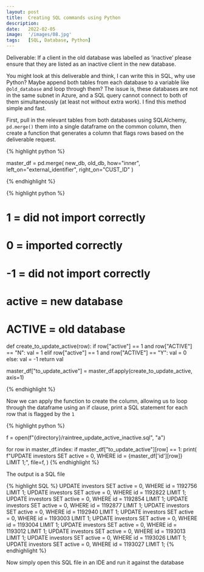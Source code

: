 ```yaml
---
layout: post
title:  Creating SQL commands using Python
description:
date:   2022-02-05
image:  '/images/08.jpg'
tags:   [SQL, Database, Python]
---
```


Deliverable:  If a client in the old database was labelled as ‘inactive’ please ensure that they are listed as an inactive client in the new database.

You might look at this deliverable and think, I can write this in SQL, why use Python? Maybe append both tables from each database to a variable like `@old_database` and loop through them? The issue is, these databases are not in the same subnet in Azure, and a SQL query cannot connect to both of them simultaneously (at least not without extra work). I find this method simple and fast.

First, pull in the relevant tables from both databases using SQLAlchemy, `pd.merge()` them into a single dataframe on the common column, then create a function that generates a column that flags rows based on the deliverable request.

{% highlight python %}

master_df = pd.merge(
new_db,
old_db,
how="inner",
left_on="external_identifier",
right_on="CUST_ID"
)

{% endhighlight %}

{% highlight python %}

# 1 = did not import correctly
# 0 = imported correctly
# -1 = did not import correctly


# active = new database
# ACTIVE = old database


def create_to_update_active(row):
if row["active"] == 1 and row["ACTIVE"] == "N":
val = 1
elif row["active"] == 1 and row["ACTIVE"] == "Y":
val = 0
else:
val = -1
return val

master_df["to_update_active"] = master_df.apply(create_to_update_active, axis=1)

{% endhighlight %}

Now we can apply the function to create the column, allowing us to loop through the dataframe using an if clause, print a SQL statement for each row that is flagged by the `1`

{% highlight python %}

f = open(f"{directory}/raintree_update_active_inactive.sql", "a")

for row in master_df.index:
if master_df["to_update_active"][row] == 1:
print(
f"UPDATE investors SET active = 0, WHERE id = {master_df['id'][row]} LIMIT 1;",
file=f,
)
{% endhighlight %}

The output is a SQL file

{% highlight SQL %}
UPDATE investors SET active = 0, WHERE id = 1192756 LIMIT 1;
UPDATE investors SET active = 0, WHERE id = 1192822 LIMIT 1;
UPDATE investors SET active = 0, WHERE id = 1192854 LIMIT 1;
UPDATE investors SET active = 0, WHERE id = 1192877 LIMIT 1;
UPDATE investors SET active = 0, WHERE id = 1192940 LIMIT 1;
UPDATE investors SET active = 0, WHERE id = 1193003 LIMIT 1;
UPDATE investors SET active = 0, WHERE id = 1193004 LIMIT 1;
UPDATE investors SET active = 0, WHERE id = 1193012 LIMIT 1;
UPDATE investors SET active = 0, WHERE id = 1193013 LIMIT 1;
UPDATE investors SET active = 0, WHERE id = 1193026 LIMIT 1;
UPDATE investors SET active = 0, WHERE id = 1193027 LIMIT 1;
{% endhighlight %}

Now simply open this SQL file in an IDE and run it against the database